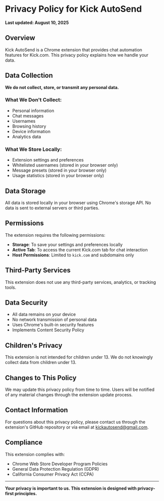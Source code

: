 # Privacy Policy for Kick AutoSend

**Last updated: August 10, 2025**

## Overview

Kick AutoSend is a Chrome extension that provides chat automation features for Kick.com. This privacy policy explains how we handle your data.

## Data Collection

**We do not collect, store, or transmit any personal data.**

### What We Don't Collect:
- Personal information
- Chat messages
- Usernames
- Browsing history
- Device information
- Analytics data

### What We Store Locally:
- Extension settings and preferences
- Whitelisted usernames (stored in your browser only)
- Message presets (stored in your browser only)
- Usage statistics (stored in your browser only)

## Data Storage

All data is stored locally in your browser using Chrome's storage API. No data is sent to external servers or third parties.

## Permissions

The extension requires the following permissions:

- **Storage**: To save your settings and preferences locally
- **Active Tab**: To access the current Kick.com tab for chat interaction
- **Host Permissions**: Limited to `kick.com` and subdomains only

## Third-Party Services

This extension does not use any third-party services, analytics, or tracking tools.

## Data Security

- All data remains on your device
- No network transmission of personal data
- Uses Chrome's built-in security features
- Implements Content Security Policy

## Children's Privacy

This extension is not intended for children under 13. We do not knowingly collect data from children under 13.

## Changes to This Policy

We may update this privacy policy from time to time. Users will be notified of any material changes through the extension update process.

## Contact Information

For questions about this privacy policy, please contact us through the extension's GitHub repository or via email at kickautosend@gmail.com.

## Compliance

This extension complies with:
- Chrome Web Store Developer Program Policies
- General Data Protection Regulation (GDPR)
- California Consumer Privacy Act (CCPA)

---

**Your privacy is important to us. This extension is designed with privacy-first principles.**
